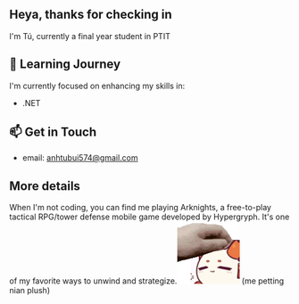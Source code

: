 ## Heya, thanks for checking in
I'm Tú, currently a final year student in PTIT
<!--
**batus3010/batus3010** is a ✨ _special_ ✨ repository because its `README.md` (this file) appears on your GitHub profile.

Here are some ideas to get you started:

- 🔭 I’m currently working on ...
- 🌱 I’m currently learning ...
- 👯 I’m looking to collaborate on ...
- 🤔 I’m looking for help with ...
- 💬 Ask me about ...
- 📫 How to reach me: ...
- 😄 Pronouns: ...
- ⚡ Fun fact: ...
-->

## 🌱 Learning Journey
I'm currently focused on enhancing my skills in:
- .NET
## 📫 Get in Touch
- email: anhtubui574@gmail.com

## More details
When I'm not coding, you can find me playing Arknights, a free-to-play tactical RPG/tower defense mobile game developed by Hypergryph. It's one of my favorite ways to unwind and strategize.![](images/364152091_655165586536296_1814195978211093221_n.gif) (me petting nian plush)

